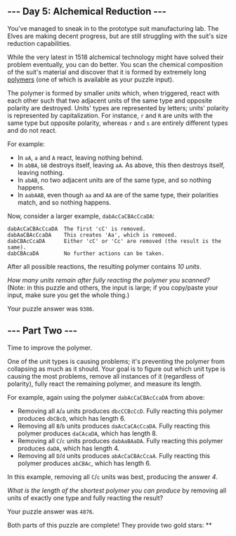 --- Day 5: Alchemical Reduction ---
-----------------------------------

You've managed to sneak in to the prototype suit manufacturing lab. The
Elves are making decent progress, but are still struggling with the
suit's size reduction capabilities.

While the very latest in 1518 alchemical technology might have solved
their problem eventually, you can do better. You scan the chemical
composition of the suit's material and discover that it is formed by
extremely long [polymers] (one of which is available as your puzzle
input).

The polymer is formed by smaller *units* which, when triggered, react
with each other such that two adjacent units of the same type and
opposite polarity are destroyed. Units' types are represented by
letters; units' polarity is represented by capitalization. For instance,
`r` and `R` are units with the same type but opposite polarity, whereas
`r` and `s` are entirely different types and do not react.

For example:

-   In `aA`, `a` and `A` react, leaving nothing behind.
-   In `abBA`, `bB` destroys itself, leaving `aA`. As above, this then
    destroys itself, leaving nothing.
-   In `abAB`, no two adjacent units are of the same type, and so
    nothing happens.
-   In `aabAAB`, even though `aa` and `AA` are of the same type, their
    polarities match, and so nothing happens.

Now, consider a larger example, `dabAcCaCBAcCcaDA`:

    dabAcCaCBAcCcaDA  The first 'cC' is removed.
    dabAaCBAcCcaDA    This creates 'Aa', which is removed.
    dabCBAcCcaDA      Either 'cC' or 'Cc' are removed (the result is the same).
    dabCBAcaDA        No further actions can be taken.

After all possible reactions, the resulting polymer contains *10 units*.

*How many units remain after fully reacting the polymer you scanned?*
(Note: in this puzzle and others, the input is large; if you copy/paste
your input, make sure you get the whole thing.)

Your puzzle answer was `9386`.

--- Part Two ---
----------------

Time to improve the polymer.

One of the unit types is causing problems; it's preventing the polymer
from collapsing as much as it should. Your goal is to figure out which
unit type is causing the most problems, remove all instances of it
(regardless of polarity), fully react the remaining polymer, and measure
its length.

For example, again using the polymer `dabAcCaCBAcCcaDA` from above:

-   Removing all `A`/`a` units produces `dbcCCBcCcD`. Fully reacting
    this polymer produces `dbCBcD`, which has length 6.
-   Removing all `B`/`b` units produces `daAcCaCAcCcaDA`. Fully reacting
    this polymer produces `daCAcaDA`, which has length 8.
-   Removing all `C`/`c` units produces `dabAaBAaDA`. Fully reacting
    this polymer produces `daDA`, which has length 4.
-   Removing all `D`/`d` units produces `abAcCaCBAcCcaA`. Fully reacting
    this polymer produces `abCBAc`, which has length 6.

In this example, removing all `C`/`c` units was best, producing the
answer *4*.

*What is the length of the shortest polymer you can produce* by removing
all units of exactly one type and fully reacting the result?

Your puzzle answer was `4876`.

Both parts of this puzzle are complete! They provide two gold stars:
\*\*

  [polymers]: https://en.wikipedia.org/wiki/Polymer
